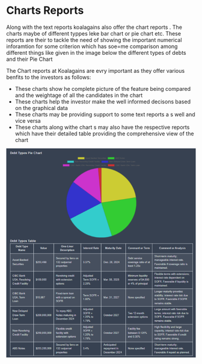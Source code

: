 # Charts Reports

Along with the text reports koalagains also offer the chart reports . The charts maybe of different typpes leke bar chart or pie chart etc. These reports are their to tackle the need of showing the important numerical inforamtion for some criterion which has soe=me comparison among different things like given in the image below the different types of debts and their Pie Chart

The Chart reports at Koalagains are evry important as they offer various benfits to the investors as follows:

- These charts show he complete picture of the feature being compared and the weightage of all the candidates in the chart
- These charts help the investor make the well informed decisons based on the graphical data
- These charts may be providing support to some text reports a s well and vice versa
- These charts along withe chart s may also have the respective reports which have their detailed table providing the comprehensive view of the chart

![Pie Chart Report](./images/criteira_and_report/report-example4.png)
